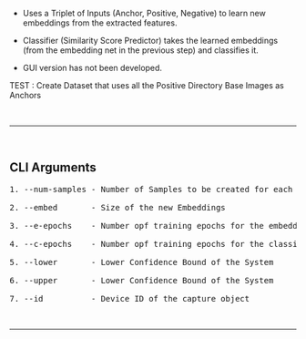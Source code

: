 - Uses a Triplet of Inputs (Anchor, Positive, Negative) to learn new embeddings from the extracted features.

- Classifier (Similarity Score Predictor) takes the learned embeddings (from the embedding net in the previous step) and classifies it.

- GUI version has not been developed.

TEST : Create Dataset that uses all the Positive Directory Base Images as Anchors

&nbsp;

---

&nbsp;

## **CLI Arguments**

<pre>
1. --num-samples - Number of Samples to be created for each class in the Dataset

2. --embed       - Size of the new Embeddings

3. --e-epochs    - Number opf training epochs for the embedding net

4. --c-epochs    - Number opf training epochs for the classifying net

5. --lower       - Lower Confidence Bound of the System

6. --upper       - Lower Confidence Bound of the System

7. --id          - Device ID of the capture object
</pre>

&nbsp;

---
